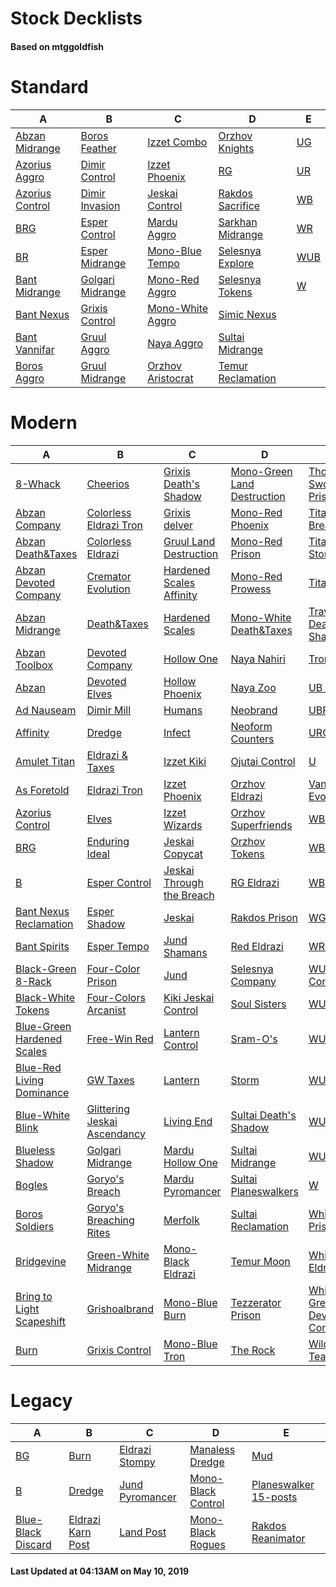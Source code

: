 # Stock Decklists
#### Based on mtggoldfish


# Standard

|                                A                                 |                                 B                                  |                                  C                                   |                                  D                                   |                    E                     |
|------------------------------------------------------------------|--------------------------------------------------------------------|----------------------------------------------------------------------|----------------------------------------------------------------------|------------------------------------------|
|[Abzan Midrange](./mtggoldfish/Standard/decks/Abzan_Midrange.md)  |[Boros Feather](./mtggoldfish/Standard/decks/Boros_Feather.md)      |[Izzet Combo](./mtggoldfish/Standard/decks/Izzet_Combo.md)            |[Orzhov Knights](./mtggoldfish/Standard/decks/Orzhov_Knights.md)      |[UG](./mtggoldfish/Standard/decks/UG.md)  |
|[Azorius Aggro](./mtggoldfish/Standard/decks/Azorius_Aggro.md)    |[Dimir Control](./mtggoldfish/Standard/decks/Dimir_Control.md)      |[Izzet Phoenix](./mtggoldfish/Standard/decks/Izzet_Phoenix.md)        |[RG](./mtggoldfish/Standard/decks/RG.md)                              |[UR](./mtggoldfish/Standard/decks/UR.md)  |
|[Azorius Control](./mtggoldfish/Standard/decks/Azorius_Control.md)|[Dimir Invasion](./mtggoldfish/Standard/decks/Dimir_Invasion.md)    |[Jeskai Control](./mtggoldfish/Standard/decks/Jeskai_Control.md)      |[Rakdos Sacrifice](./mtggoldfish/Standard/decks/Rakdos_Sacrifice.md)  |[WB](./mtggoldfish/Standard/decks/WB.md)  |
|[BRG](./mtggoldfish/Standard/decks/BRG.md)                        |[Esper Control](./mtggoldfish/Standard/decks/Esper_Control.md)      |[Mardu Aggro](./mtggoldfish/Standard/decks/Mardu_Aggro.md)            |[Sarkhan Midrange](./mtggoldfish/Standard/decks/Sarkhan_Midrange.md)  |[WR](./mtggoldfish/Standard/decks/WR.md)  |
|[BR](./mtggoldfish/Standard/decks/BR.md)                          |[Esper Midrange](./mtggoldfish/Standard/decks/Esper_Midrange.md)    |[Mono-Blue Tempo](./mtggoldfish/Standard/decks/Mono-Blue_Tempo.md)    |[Selesnya Explore](./mtggoldfish/Standard/decks/Selesnya_Explore.md)  |[WUB](./mtggoldfish/Standard/decks/WUB.md)|
|[Bant Midrange](./mtggoldfish/Standard/decks/Bant_Midrange.md)    |[Golgari Midrange](./mtggoldfish/Standard/decks/Golgari_Midrange.md)|[Mono-Red Aggro](./mtggoldfish/Standard/decks/Mono-Red_Aggro.md)      |[Selesnya Tokens](./mtggoldfish/Standard/decks/Selesnya_Tokens.md)    |[W](./mtggoldfish/Standard/decks/W.md)    |
|[Bant Nexus](./mtggoldfish/Standard/decks/Bant_Nexus.md)          |[Grixis Control](./mtggoldfish/Standard/decks/Grixis_Control.md)    |[Mono-White Aggro](./mtggoldfish/Standard/decks/Mono-White_Aggro.md)  |[Simic Nexus](./mtggoldfish/Standard/decks/Simic_Nexus.md)            |                                          |
|[Bant Vannifar](./mtggoldfish/Standard/decks/Bant_Vannifar.md)    |[Gruul Aggro](./mtggoldfish/Standard/decks/Gruul_Aggro.md)          |[Naya Aggro](./mtggoldfish/Standard/decks/Naya_Aggro.md)              |[Sultai Midrange](./mtggoldfish/Standard/decks/Sultai_Midrange.md)    |                                          |
|[Boros Aggro](./mtggoldfish/Standard/decks/Boros_Aggro.md)        |[Gruul Midrange](./mtggoldfish/Standard/decks/Gruul_Midrange.md)    |[Orzhov Aristocrat](./mtggoldfish/Standard/decks/Orzhov_Aristocrat.md)|[Temur Reclamation](./mtggoldfish/Standard/decks/Temur_Reclamation.md)|                                          |


# Modern

|                                          A                                           |                                            B                                             |                                         C                                          |                                           D                                            |                                           E                                            |
|--------------------------------------------------------------------------------------|------------------------------------------------------------------------------------------|------------------------------------------------------------------------------------|----------------------------------------------------------------------------------------|----------------------------------------------------------------------------------------|
|[8-Whack](./mtggoldfish/Modern/decks/8-Whack.md)                                      |[Cheerios](./mtggoldfish/Modern/decks/Cheerios.md)                                        |[Grixis Death's Shadow](./mtggoldfish/Modern/decks/Grixis_Death's_Shadow.md)        |[Mono-Green Land Destruction](./mtggoldfish/Modern/decks/Mono-Green_Land_Destruction.md)|[Thopter Sword Prison](./mtggoldfish/Modern/decks/Thopter_Sword_Prison.md)              |
|[Abzan Company](./mtggoldfish/Modern/decks/Abzan_Company.md)                          |[Colorless Eldrazi Tron](./mtggoldfish/Modern/decks/Colorless_Eldrazi_Tron.md)            |[Grixis delver](./mtggoldfish/Modern/decks/Grixis_delver.md)                        |[Mono-Red Phoenix](./mtggoldfish/Modern/decks/Mono-Red_Phoenix.md)                      |[Titan Breach](./mtggoldfish/Modern/decks/Titan_Breach.md)                              |
|[Abzan Death&amp;Taxes](./mtggoldfish/Modern/decks/Abzan_Death&amp;Taxes.md)          |[Colorless Eldrazi](./mtggoldfish/Modern/decks/Colorless_Eldrazi.md)                      |[Gruul Land Destruction](./mtggoldfish/Modern/decks/Gruul_Land_Destruction.md)      |[Mono-Red Prison](./mtggoldfish/Modern/decks/Mono-Red_Prison.md)                        |[Titan-Shift Stompy](./mtggoldfish/Modern/decks/Titan-Shift_Stompy.md)                  |
|[Abzan Devoted Company](./mtggoldfish/Modern/decks/Abzan_Devoted_Company.md)          |[Cremator Evolution](./mtggoldfish/Modern/decks/Cremator_Evolution.md)                    |[Hardened Scales Affinity](./mtggoldfish/Modern/decks/Hardened_Scales_Affinity.md)  |[Mono-Red Prowess](./mtggoldfish/Modern/decks/Mono-Red_Prowess.md)                      |[TitanShift](./mtggoldfish/Modern/decks/TitanShift.md)                                  |
|[Abzan Midrange](./mtggoldfish/Modern/decks/Abzan_Midrange.md)                        |[Death&amp;Taxes](./mtggoldfish/Modern/decks/Death&amp;Taxes.md)                          |[Hardened Scales](./mtggoldfish/Modern/decks/Hardened_Scales.md)                    |[Mono-White Death&amp;Taxes](./mtggoldfish/Modern/decks/Mono-White_Death&amp;Taxes.md)  |[Traverse Death's Shadow](./mtggoldfish/Modern/decks/Traverse_Death's_Shadow.md)        |
|[Abzan Toolbox](./mtggoldfish/Modern/decks/Abzan_Toolbox.md)                          |[Devoted Company](./mtggoldfish/Modern/decks/Devoted_Company.md)                          |[Hollow One](./mtggoldfish/Modern/decks/Hollow_One.md)                              |[Naya Nahiri](./mtggoldfish/Modern/decks/Naya_Nahiri.md)                                |[Tron](./mtggoldfish/Modern/decks/Tron.md)                                              |
|[Abzan](./mtggoldfish/Modern/decks/Abzan.md)                                          |[Devoted Elves](./mtggoldfish/Modern/decks/Devoted_Elves.md)                              |[Hollow Phoenix](./mtggoldfish/Modern/decks/Hollow_Phoenix.md)                      |[Naya Zoo](./mtggoldfish/Modern/decks/Naya_Zoo.md)                                      |[UB Faeries](./mtggoldfish/Modern/decks/UB_Faeries.md)                                  |
|[Ad Nauseam](./mtggoldfish/Modern/decks/Ad_Nauseam.md)                                |[Dimir Mill](./mtggoldfish/Modern/decks/Dimir_Mill.md)                                    |[Humans](./mtggoldfish/Modern/decks/Humans.md)                                      |[Neobrand](./mtggoldfish/Modern/decks/Neobrand.md)                                      |[UBR](./mtggoldfish/Modern/decks/UBR.md)                                                |
|[Affinity](./mtggoldfish/Modern/decks/Affinity.md)                                    |[Dredge](./mtggoldfish/Modern/decks/Dredge.md)                                            |[Infect](./mtggoldfish/Modern/decks/Infect.md)                                      |[Neoform Counters](./mtggoldfish/Modern/decks/Neoform_Counters.md)                      |[URG](./mtggoldfish/Modern/decks/URG.md)                                                |
|[Amulet Titan](./mtggoldfish/Modern/decks/Amulet_Titan.md)                            |[Eldrazi & Taxes](./mtggoldfish/Modern/decks/Eldrazi_&_Taxes.md)                          |[Izzet Kiki](./mtggoldfish/Modern/decks/Izzet_Kiki.md)                              |[Ojutai Control](./mtggoldfish/Modern/decks/Ojutai_Control.md)                          |[U](./mtggoldfish/Modern/decks/U.md)                                                    |
|[As Foretold](./mtggoldfish/Modern/decks/As_Foretold.md)                              |[Eldrazi Tron](./mtggoldfish/Modern/decks/Eldrazi_Tron.md)                                |[Izzet Phoenix](./mtggoldfish/Modern/decks/Izzet_Phoenix.md)                        |[Orzhov Eldrazi](./mtggoldfish/Modern/decks/Orzhov_Eldrazi.md)                          |[Vannifar Evolution](./mtggoldfish/Modern/decks/Vannifar_Evolution.md)                  |
|[Azorius Control](./mtggoldfish/Modern/decks/Azorius_Control.md)                      |[Elves](./mtggoldfish/Modern/decks/Elves.md)                                              |[Izzet Wizards](./mtggoldfish/Modern/decks/Izzet_Wizards.md)                        |[Orzhov Superfriends](./mtggoldfish/Modern/decks/Orzhov_Superfriends.md)                |[WBG](./mtggoldfish/Modern/decks/WBG.md)                                                |
|[BRG](./mtggoldfish/Modern/decks/BRG.md)                                              |[Enduring Ideal](./mtggoldfish/Modern/decks/Enduring_Ideal.md)                            |[Jeskai Copycat](./mtggoldfish/Modern/decks/Jeskai_Copycat.md)                      |[Orzhov Tokens](./mtggoldfish/Modern/decks/Orzhov_Tokens.md)                            |[WBRG](./mtggoldfish/Modern/decks/WBRG.md)                                              |
|[B](./mtggoldfish/Modern/decks/B.md)                                                  |[Esper Control](./mtggoldfish/Modern/decks/Esper_Control.md)                              |[Jeskai Through the Breach](./mtggoldfish/Modern/decks/Jeskai_Through_the_Breach.md)|[RG Eldrazi](./mtggoldfish/Modern/decks/RG_Eldrazi.md)                                  |[WB](./mtggoldfish/Modern/decks/WB.md)                                                  |
|[Bant Nexus Reclamation](./mtggoldfish/Modern/decks/Bant_Nexus_Reclamation.md)        |[Esper Shadow](./mtggoldfish/Modern/decks/Esper_Shadow.md)                                |[Jeskai](./mtggoldfish/Modern/decks/Jeskai.md)                                      |[Rakdos Prison](./mtggoldfish/Modern/decks/Rakdos_Prison.md)                            |[WG](./mtggoldfish/Modern/decks/WG.md)                                                  |
|[Bant Spirits](./mtggoldfish/Modern/decks/Bant_Spirits.md)                            |[Esper Tempo](./mtggoldfish/Modern/decks/Esper_Tempo.md)                                  |[Jund Shamans](./mtggoldfish/Modern/decks/Jund_Shamans.md)                          |[Red Eldrazi](./mtggoldfish/Modern/decks/Red_Eldrazi.md)                                |[WRG](./mtggoldfish/Modern/decks/WRG.md)                                                |
|[Black-Green 8-Rack](./mtggoldfish/Modern/decks/Black-Green_8-Rack.md)                |[Four-Color Prison](./mtggoldfish/Modern/decks/Four-Color_Prison.md)                      |[Jund](./mtggoldfish/Modern/decks/Jund.md)                                          |[Selesnya Company](./mtggoldfish/Modern/decks/Selesnya_Company.md)                      |[WU Control](./mtggoldfish/Modern/decks/WU_Control.md)                                  |
|[Black-White Tokens](./mtggoldfish/Modern/decks/Black-White_Tokens.md)                |[Four-Colors Arcanist](./mtggoldfish/Modern/decks/Four-Colors_Arcanist.md)                |[Kiki Jeskai Control](./mtggoldfish/Modern/decks/Kiki_Jeskai_Control.md)            |[Soul Sisters](./mtggoldfish/Modern/decks/Soul_Sisters.md)                              |[WUBRG](./mtggoldfish/Modern/decks/WUBRG.md)                                            |
|[Blue-Green Hardened Scales](./mtggoldfish/Modern/decks/Blue-Green_Hardened_Scales.md)|[Free-Win Red](./mtggoldfish/Modern/decks/Free-Win_Red.md)                                |[Lantern Control](./mtggoldfish/Modern/decks/Lantern_Control.md)                    |[Sram-O's](./mtggoldfish/Modern/decks/Sram-O's.md)                                      |[WUB](./mtggoldfish/Modern/decks/WUB.md)                                                |
|[Blue-Red Living Dominance](./mtggoldfish/Modern/decks/Blue-Red_Living_Dominance.md)  |[GW Taxes](./mtggoldfish/Modern/decks/GW_Taxes.md)                                        |[Lantern](./mtggoldfish/Modern/decks/Lantern.md)                                    |[Storm](./mtggoldfish/Modern/decks/Storm.md)                                            |[WUG](./mtggoldfish/Modern/decks/WUG.md)                                                |
|[Blue-White Blink](./mtggoldfish/Modern/decks/Blue-White_Blink.md)                    |[Glittering Jeskai Ascendancy](./mtggoldfish/Modern/decks/Glittering_Jeskai_Ascendancy.md)|[Living End](./mtggoldfish/Modern/decks/Living_End.md)                              |[Sultai Death's Shadow](./mtggoldfish/Modern/decks/Sultai_Death's_Shadow.md)            |[WUR](./mtggoldfish/Modern/decks/WUR.md)                                                |
|[Blueless Shadow](./mtggoldfish/Modern/decks/Blueless_Shadow.md)                      |[Golgari Midrange](./mtggoldfish/Modern/decks/Golgari_Midrange.md)                        |[Mardu Hollow One](./mtggoldfish/Modern/decks/Mardu_Hollow_One.md)                  |[Sultai Midrange](./mtggoldfish/Modern/decks/Sultai_Midrange.md)                        |[WU](./mtggoldfish/Modern/decks/WU.md)                                                  |
|[Bogles](./mtggoldfish/Modern/decks/Bogles.md)                                        |[Goryo's Breach](./mtggoldfish/Modern/decks/Goryo's_Breach.md)                            |[Mardu Pyromancer](./mtggoldfish/Modern/decks/Mardu_Pyromancer.md)                  |[Sultai Planeswalkers](./mtggoldfish/Modern/decks/Sultai_Planeswalkers.md)              |[W](./mtggoldfish/Modern/decks/W.md)                                                    |
|[Boros Soldiers](./mtggoldfish/Modern/decks/Boros_Soldiers.md)                        |[Goryo's Breaching Rites](./mtggoldfish/Modern/decks/Goryo's_Breaching_Rites.md)          |[Merfolk](./mtggoldfish/Modern/decks/Merfolk.md)                                    |[Sultai Reclamation](./mtggoldfish/Modern/decks/Sultai_Reclamation.md)                  |[Whir Prison](./mtggoldfish/Modern/decks/Whir_Prison.md)                                |
|[Bridgevine](./mtggoldfish/Modern/decks/Bridgevine.md)                                |[Green-White Midrange](./mtggoldfish/Modern/decks/Green-White_Midrange.md)                |[Mono-Black Eldrazi](./mtggoldfish/Modern/decks/Mono-Black_Eldrazi.md)              |[Temur Moon](./mtggoldfish/Modern/decks/Temur_Moon.md)                                  |[White Eldrazi](./mtggoldfish/Modern/decks/White_Eldrazi.md)                            |
|[Bring to Light Scapeshift](./mtggoldfish/Modern/decks/Bring_to_Light_Scapeshift.md)  |[Grishoalbrand](./mtggoldfish/Modern/decks/Grishoalbrand.md)                              |[Mono-Blue Burn](./mtggoldfish/Modern/decks/Mono-Blue_Burn.md)                      |[Tezzerator Prison](./mtggoldfish/Modern/decks/Tezzerator_Prison.md)                    |[White-Green Devoted Company](./mtggoldfish/Modern/decks/White-Green_Devoted_Company.md)|
|[Burn](./mtggoldfish/Modern/decks/Burn.md)                                            |[Grixis Control](./mtggoldfish/Modern/decks/Grixis_Control.md)                            |[Mono-Blue Tron](./mtggoldfish/Modern/decks/Mono-Blue_Tron.md)                      |[The Rock](./mtggoldfish/Modern/decks/The_Rock.md)                                      |[Wilderness Teachings](./mtggoldfish/Modern/decks/Wilderness_Teachings.md)              |


# Legacy

|                                  A                                   |                                 B                                  |                               C                                |                                  D                                   |                                     E                                      |
|----------------------------------------------------------------------|--------------------------------------------------------------------|----------------------------------------------------------------|----------------------------------------------------------------------|----------------------------------------------------------------------------|
|[BG](./mtggoldfish/Legacy/decks/BG.md)                                |[Burn](./mtggoldfish/Legacy/decks/Burn.md)                          |[Eldrazi Stompy](./mtggoldfish/Legacy/decks/Eldrazi_Stompy.md)  |[Manaless Dredge](./mtggoldfish/Legacy/decks/Manaless_Dredge.md)      |[Mud](./mtggoldfish/Legacy/decks/Mud.md)                                    |
|[B](./mtggoldfish/Legacy/decks/B.md)                                  |[Dredge](./mtggoldfish/Legacy/decks/Dredge.md)                      |[Jund Pyromancer](./mtggoldfish/Legacy/decks/Jund_Pyromancer.md)|[Mono-Black Control](./mtggoldfish/Legacy/decks/Mono-Black_Control.md)|[Planeswalker 15-posts](./mtggoldfish/Legacy/decks/Planeswalker_15-posts.md)|
|[Blue-Black Discard](./mtggoldfish/Legacy/decks/Blue-Black_Discard.md)|[Eldrazi Karn Post](./mtggoldfish/Legacy/decks/Eldrazi_Karn_Post.md)|[Land Post](./mtggoldfish/Legacy/decks/Land_Post.md)            |[Mono-Black Rogues](./mtggoldfish/Legacy/decks/Mono-Black_Rogues.md)  |[Rakdos Reanimator](./mtggoldfish/Legacy/decks/Rakdos_Reanimator.md)        |



#### Last Updated at 04:13AM on May 10, 2019